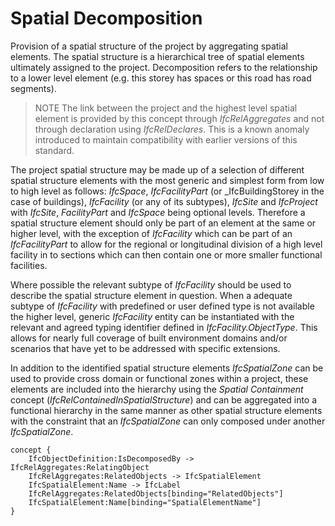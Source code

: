 Spatial Decomposition
=====================

Provision of a spatial structure of the project by aggregating spatial elements. The spatial structure is a hierarchical tree of spatial elements ultimately assigned to the project. Decomposition refers to the relationship to a lower level element (e.g. this storey has spaces or this road has road segments).

> NOTE  The link between the project and the highest level spatial element is provided by this concept through _IfcRelAggregates_ and not through declaration using _IfcRelDeclares_. This is a known anomaly introduced to maintain compatibility with earlier versions of this standard.

The project spatial structure may be made up of a selection of different spatial structure elements with the most generic and simplest form from low to high level as follows: _IfcSpace_, _IfcFacilityPart_ (or _IfcBuildingStorey in the case of buildings), _IfcFacility_ (or any of its subtypes), _IfcSite_ and  _IfcProject_ with _IfcSite_, _FacilityPart_ and _IfcSpace_ being optional levels. Therefore a spatial structure element should only be part of an element at the same or higher level, with the exception of _IfcFacility_ which can be part of an _IfcFacilityPart_ to allow for the regional or longitudinal division of a high level facility in to sections which can then contain one or more smaller functional facilities.

Where possible the relevant subtype of _IfcFacility_ should be used to describe the spatial structure element in question. When a adequate subtype of _IfcFacility_ with predefined or user defined type is not available the higher level, generic _IfcFacility_ entity can be instantiated with the relevant and agreed typing identifier defined in _IfcFacility.ObjectType_. This allows for nearly full coverage of built environment domains and/or scenarios that have yet to be addressed with specific extensions.

In addition to the identified spatial structure elements _IfcSpatialZone_ can be used to provide cross domain or functional zones within a project, these elements are included into the hierarchy using the _Spatial Containment_ concept (_IfcRelContainedInSpatialStructure_) and can be aggregated into a functional hierarchy in the same manner as other spatial structure elements with the constraint that an _IfcSpatialZone_ can only composed under another _IfcSpatialZone_.

```
concept {
    IfcObjectDefinition:IsDecomposedBy -> IfcRelAggregates:RelatingObject
    IfcRelAggregates:RelatedObjects -> IfcSpatialElement
    IfcSpatialElement:Name -> IfcLabel
    IfcRelAggregates:RelatedObjects[binding="RelatedObjects"]
    IfcSpatialElement:Name[binding="SpatialElementName"]
}
```
